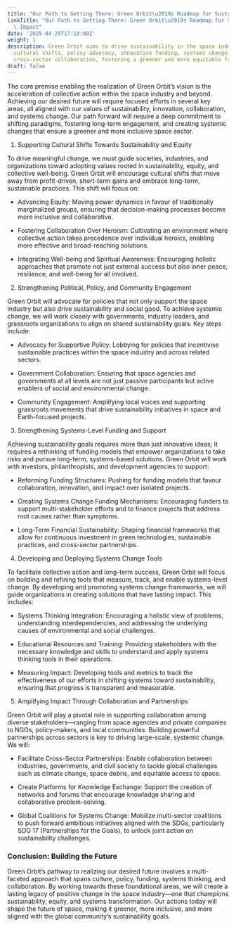 ```yaml
---
title: "Our Path to Getting There: Green Orbit\u2019s Roadmap for Sustainable Impact"
linkTitle: "Our Path to Getting There: Green Orbit\u2019s Roadmap for Sustainable\
  \ Impact"
date: '2025-04-29T17:10:00Z'
weight: 1
description: Green Orbit aims to drive sustainability in the space industry through
  cultural shifts, policy advocacy, innovative funding, systems change tools, and
  cross-sector collaboration, fostering a greener and more equitable future.
draft: false
---
```



The core premise enabling the realization of Green Orbit’s vision is the acceleration of collective action within the space industry and beyond. Achieving our desired future will require focused efforts in several key areas, all aligned with our values of sustainability, innovation, collaboration, and systems change. Our path forward will require a deep commitment to shifting paradigms, fostering long-term engagement, and creating systemic changes that ensure a greener and more inclusive space sector.

<!-- Unsupported block type: divider -->

1. Supporting Cultural Shifts Towards Sustainability and Equity

To drive meaningful change, we must guide societies, industries, and organizations toward adopting values rooted in sustainability, equity, and collective well-being. Green Orbit will encourage cultural shifts that move away from profit-driven, short-term gains and embrace long-term, sustainable practices. This shift will focus on:

- Advancing Equity: Moving power dynamics in favour of traditionally marginalized groups, ensuring that decision-making processes become more inclusive and collaborative.

- Fostering Collaboration Over Heroism: Cultivating an environment where collective action takes precedence over individual heroics, enabling more effective and broad-reaching solutions.

- Integrating Well-being and Spiritual Awareness: Encouraging holistic approaches that promote not just external success but also inner peace, resilience, and well-being for all involved.

2. Strengthening Political, Policy, and Community Engagement

Green Orbit will advocate for policies that not only support the space industry but also drive sustainability and social good. To achieve systemic change, we will work closely with governments, industry leaders, and grassroots organizations to align on shared sustainability goals. Key steps include:

- Advocacy for Supportive Policy: Lobbying for policies that incentivise sustainable practices within the space industry and across related sectors.

- Government Collaboration: Ensuring that space agencies and governments at all levels are not just passive participants but active enablers of social and environmental change.

- Community Engagement: Amplifying local voices and supporting grassroots movements that drive sustainability initiatives in space and Earth-focused projects.

3. Strengthening Systems-Level Funding and Support

Achieving sustainability goals requires more than just innovative ideas; it requires a rethinking of funding models that empower organizations to take risks and pursue long-term, systems-based solutions. Green Orbit will work with investors, philanthropists, and development agencies to support:

- Reforming Funding Structures: Pushing for funding models that favour collaboration, innovation, and impact over isolated projects.

- Creating Systems Change Funding Mechanisms: Encouraging funders to support multi-stakeholder efforts and to finance projects that address root causes rather than symptoms.

- Long-Term Financial Sustainability: Shaping financial frameworks that allow for continuous investment in green technologies, sustainable practices, and cross-sector partnerships.

4. Developing and Deploying Systems Change Tools

To facilitate collective action and long-term success, Green Orbit will focus on building and refining tools that measure, track, and enable systems-level change. By developing and promoting systems change frameworks, we will guide organizations in creating solutions that have lasting impact. This includes:

- Systems Thinking Integration: Encouraging a holistic view of problems, understanding interdependencies, and addressing the underlying causes of environmental and social challenges.

- Educational Resources and Training: Providing stakeholders with the necessary knowledge and skills to understand and apply systems thinking tools in their operations.

- Measuring Impact: Developing tools and metrics to track the effectiveness of our efforts in shifting systems toward sustainability, ensuring that progress is transparent and measurable.

5. Amplifying Impact Through Collaboration and Partnerships

Green Orbit will play a pivotal role in supporting collaboration among diverse stakeholders—ranging from space agencies and private companies to NGOs, policy-makers, and local communities. Building powerful partnerships across sectors is key to driving large-scale, systemic change. We will:

- Facilitate Cross-Sector Partnerships: Enable collaboration between industries, governments, and civil society to tackle global challenges such as climate change, space debris, and equitable access to space.

- Create Platforms for Knowledge Exchange: Support the creation of networks and forums that encourage knowledge sharing and collaborative problem-solving.

- Global Coalitions for Systems Change: Mobilize multi-sector coalitions to push forward ambitious initiatives aligned with the SDGs, particularly SDG 17 (Partnerships for the Goals), to unlock joint action on sustainability challenges.

<!-- Unsupported block type: divider -->

### Conclusion: Building the Future

Green Orbit’s pathway to realizing our desired future involves a multi-faceted approach that spans culture, policy, funding, systems thinking, and collaboration. By working towards these foundational areas, we will create a lasting legacy of positive change in the space industry—one that champions sustainability, equity, and systems transformation. Our actions today will shape the future of space, making it greener, more inclusive, and more aligned with the global community’s sustainability goals.